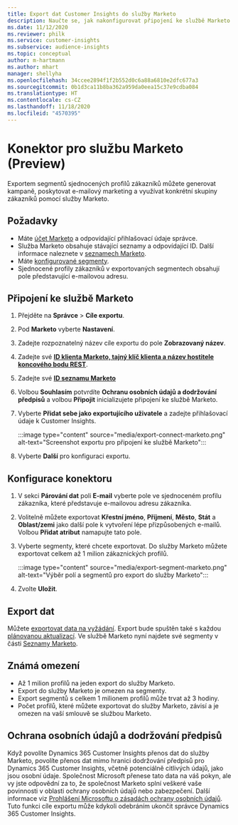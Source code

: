 ```yaml
---
title: Export dat Customer Insights do služby Marketo
description: Naučte se, jak nakonfigurovat připojení ke službě Marketo.
ms.date: 11/12/2020
ms.reviewer: philk
ms.service: customer-insights
ms.subservice: audience-insights
ms.topic: conceptual
author: m-hartmann
ms.author: mhart
manager: shellyha
ms.openlocfilehash: 34ccee2894f1f2b552d0c6a88a6810e2dfc677a3
ms.sourcegitcommit: 0b1d3ca11b8ba362a959da0eea15c37e9cdba084
ms.translationtype: HT
ms.contentlocale: cs-CZ
ms.lasthandoff: 11/18/2020
ms.locfileid: "4570395"
---
```

# <a name="connector-for-marketo-preview"></a>Konektor pro službu Marketo (Preview)

Exportem segmentů sjednocených profilů zákazníků můžete generovat kampaně, poskytovat e-mailový marketing a využívat konkrétní skupiny zákazníků pomocí služby Marketo.

## <a name="prerequisites"></a>Požadavky

-   Máte [účet Marketo](https://login.marketo.com/) a odpovídající přihlašovací údaje správce.
-   Služba Marketo obsahuje stávající seznamy a odpovídající ID. Další informace naleznete v [seznamech Marketo](https://docs.marketo.com/display/public/DOCS/Understanding+Static+Lists).
-   Máte [konfigurované segmenty](segments.md).
-   Sjednocené profily zákazníků v exportovaných segmentech obsahují pole představující e-mailovou adresu.

## <a name="connect-to-marketo"></a>Připojení ke službě Marketo

1. Přejděte na **Správce** > **Cíle exportu**.

1. Pod **Marketo** vyberte **Nastavení**.

1. Zadejte rozpoznatelný název cíle exportu do pole **Zobrazovaný název**.

1. Zadejte své **[ID klienta Marketo, tajný klíč klienta a název hostitele koncového bodu REST](https://developers.marketo.com/rest-api/authentication/)**.

1. Zadejte své **[ID seznamu Marketo](https://docs.marketo.com/display/public/DOCS/Understanding+Static+Lists)** 

1. Volbou **Souhlasím** potvrdíte **Ochranu osobních údajů a dodržování předpisů** a volbou **Připojit** inicializujete připojení ke službě Marketo.

1. Vyberte **Přidat sebe jako exportujícího uživatele** a zadejte přihlašovací údaje k Customer Insights.

   :::image type="content" source="media/export-connect-marketo.png" alt-text="Screenshot exportu pro připojení ke službě Marketo":::

1. Vyberte **Další** pro konfiguraci exportu.

## <a name="configure-the-connector"></a>Konfigurace konektoru

1. V sekci **Párování dat** poli **E-mail** vyberte pole ve sjednoceném profilu zákazníka, které představuje e-mailovou adresu zákazníka. 

1. Volitelně můžete exportovat **Křestní jméno**, **Příjmení**, **Město**, **Stát** a **Oblast/zemi** jako další pole k vytvoření lépe přizpůsobených e-mailů. Volbou **Přidat atribut** namapujte tato pole.

1. Vyberte segmenty, které chcete exportovat. Do služby Marketo můžete exportovat celkem až 1 milion zákaznických profilů.

   :::image type="content" source="media/export-segment-marketo.png" alt-text="Výběr polí a segmentů pro export do služby Marketo":::

1. Zvolte **Uložit**.

## <a name="export-the-data"></a>Export dat

Můžete [exportovat data na vyžádání](export-destinations.md). Export bude spuštěn také s každou [plánovanou aktualizací](system.md#schedule-tab). Ve službě Marketo nyní najdete své segmenty v části [Seznamy Marketo](ttps://docs.marketo.com/display/public/DOCS/Understanding+Static+Lists).

## <a name="known-limitations"></a>Známá omezení

- Až 1 milion profilů na jeden export do služby Marketo.
- Export do služby Marketo je omezen na segmenty.
- Export segmentů s celkem 1 milionem profilů může trvat až 3 hodiny. 
- Počet profilů, které můžete exportovat do služby Marketo, závisí a je omezen na vaší smlouvě se službou Marketo.

## <a name="data-privacy-and-compliance"></a>Ochrana osobních údajů a dodržování předpisů

Když povolíte Dynamics 365 Customer Insights přenos dat do služby Marketo, povolíte přenos dat mimo hranici dodržování předpisů pro Dynamics 365 Customer Insights, včetně potenciálně citlivých údajů, jako jsou osobní údaje. Společnost Microsoft přenese tato data na váš pokyn, ale vy jste odpovědní za to, že společnost Marketo splní veškeré vaše povinnosti v oblasti ochrany osobních údajů nebo zabezpečení. Další informace viz [Prohlášení Microsoftu o zásadách ochrany osobních údajů](https://go.microsoft.com/fwlink/?linkid=396732).
Tuto funkci cíle exportu může kdykoli odebráním ukončit správce Dynamics 365 Customer Insights.
